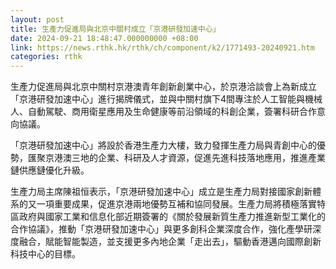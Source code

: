 ```yaml
---
layout: post
title: 生產力促進局與北京中關村成立「京港研發加速中心」
date: 2024-09-21 18:48:47.000000000 +08:00
link: https://news.rthk.hk/rthk/ch/component/k2/1771493-20240921.htm
categories: rthk
---
```


生產力促進局與北京中關村京港澳青年創新創業中心，於京港洽談會上為新成立「京港研發加速中心」進行揭牌儀式，並與中關村旗下4間專注於人工智能與機械人、自動駕駛、商用衛星應用及生命健康等前沿領域的科創企業，簽署科研合作意向協議。

「京港研發加速中心」將設於香港生產力大樓，致力發揮生產力局與青創中心的優勢，匯聚京港澳三地的企業、科研及人才資源，促進先進科技落地應用，推進產業鏈供應鏈優化升級。

生產力局主席陳祖恒表示，「京港研發加速中心」成立是生產力局對接國家創新體系的又一項重要成果，促進京港兩地優勢互補和協同發展。生產力局將積極落實特區政府與國家工業和信息化部近期簽署的《關於發展新質生產力推進新型工業化的合作協議》，推動「京港研發加速中心」與更多創科企業深度合作，強化產學研深度融合，賦能智能製造，並支援更多內地企業「走出去」，驅動香港邁向國際創新科技中心的目標。
